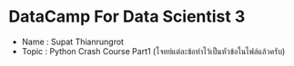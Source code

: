 # DataCamp For Data Scientist 3
  - Name : Supat Thianrungrot
  - Topic : Python Crash Course Part1 
	(โจทย์แต่ละข้อทำไว้เป็นหัวข้อในไฟล์แล้วครับ)
